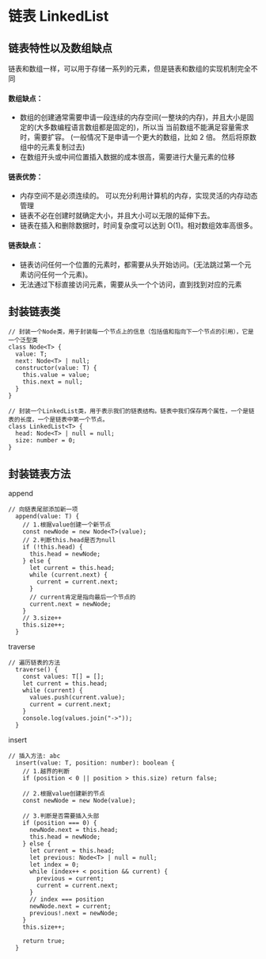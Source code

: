 # 链表 LinkedList

## 链表特性以及数组缺点

链表和数组一样，可以用于存储一系列的元素，但是链表和数组的实现机制完全不同

#### 数组缺点：

- 数组的创建通常需要申请一段连续的内存空间(一整块的内存)，并且大小是固定的(大多数编程语言数组都是固定的)，所以当
  当前数组不能满足容量需求时，需要扩容。 (一般情况下是申请一个更大的数组，比如 2 倍。 然后将原数组中的元素复制过去)
- 在数组开头或中间位置插入数据的成本很高，需要进行大量元素的位移

#### 链表优势：

- 内存空间不是必须连续的。 可以充分利用计算机的内存，实现灵活的内存动态管理
- 链表不必在创建时就确定大小，并且大小可以无限的延伸下去。
- 链表在插入和删除数据时，时间复杂度可以达到 O(1)。相对数组效率高很多。

#### 链表缺点：

- 链表访问任何一个位置的元素时，都需要从头开始访问。(无法跳过第一个元素访问任何一个元素)。
- 无法通过下标直接访问元素，需要从头一个个访问，直到找到对应的元素

## 封装链表类

```
// 封装一个Node类，用于封装每一个节点上的信息（包括值和指向下一个节点的引用），它是一个泛型类
class Node<T> {
  value: T;
  next: Node<T> | null;
  constructor(value: T) {
    this.value = value;
    this.next = null;
  }
}

// 封装一个LinkedList类，用于表示我们的链表结构。链表中我们保存两个属性，一个是链表的长度，一个是链表中第一个节点。
class LinkedList<T> {
  head: Node<T> | null = null;
  size: number = 0;
}

```

## 封装链表方法

append

```
// 向链表尾部添加新一项
  append(value: T) {
    // 1.根据value创建一个新节点
    const newNode = new Node<T>(value);
    // 2.判断this.head是否为null
    if (!this.head) {
      this.head = newNode;
    } else {
      let current = this.head;
      while (current.next) {
        current = current.next;
      }
      // current肯定是指向最后一个节点的
      current.next = newNode;
    }
    // 3.size++
    this.size++;
  }
```

traverse

```
// 遍历链表的方法
  traverse() {
    const values: T[] = [];
    let current = this.head;
    while (current) {
      values.push(current.value);
      current = current.next;
    }
    console.log(values.join("->"));
  }
```

insert

```
// 插入方法: abc
  insert(value: T, position: number): boolean {
    // 1.越界的判断
    if (position < 0 || position > this.size) return false;

    // 2.根据value创建新的节点
    const newNode = new Node(value);

    // 3.判断是否需要插入头部
    if (position === 0) {
      newNode.next = this.head;
      this.head = newNode;
    } else {
      let current = this.head;
      let previous: Node<T> | null = null;
      let index = 0;
      while (index++ < position && current) {
        previous = current;
        current = current.next;
      }
      // index === position
      newNode.next = current;
      previous!.next = newNode;
    }
    this.size++;

    return true;
  }
```
